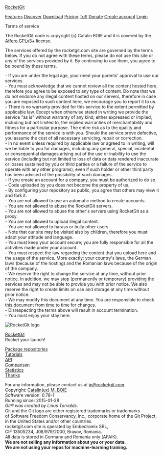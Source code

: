 [RocketGit](https://rocketgit.com/)

[Features](https://rocketgit.com/op/features) [Discover](https://rocketgit.com/op/discover) [Download](https://rocketgit.com/op/download) [Pricing](https://rocketgit.com/op/pricing) [ToS](https://rocketgit.com/op/tos) [Donate](https://rocketgit.com/op/donate) [Create account](https://rocketgit.com/op/create_account) [Login](https://rocketgit.com/op/login)

Terms of service

The RocketGit code is copyright (c) Catalin BOIE and it is covered by the [Affero GPLv3+](https://gnu.org/licenses/agpl.html) license.  
  
The services offered by the rocketgit.com site are governed by the terms below. If you do not agree with these terms, please do not use this site or any of the services provided by it. By continuing to use them, you agree to be bound by these terms.  
  
\- If you are under the legal age, your need your parents' approval to use our services.  
\- You must acknowledge that we cannot review all the content hosted here, therefore you agree to be exposed to any type of content. Do note that we do not endorse any illegal content hosted on our servers, therefore in case you are exposed to such content here, we encourage you to report it to us.  
\- There is no warranty provided for this service to the extent permitted by applicable law. Except when otherwise stated in writing we provide the service "as is" without warranty of any kind, either expressed or implied, including but not limited to, the implied warranties of merchantability and fitness for a particular purpose. The entire risk as to the quality and performance of the service is with you. Should the service prove defective, you assume the cost of all necessary servicing, repair or correction.  
\- In no event unless required by applicable law or agreed to in writing, will we be liable to you for damages, including any general, special, incidental or consequential damages arising out of the use or inability to use the service (including but not limited to loss of data or data rendered inaccurate or losses sustained by you or third parties or a failure of the service to operate with any other programs), even if such holder or other third party has been advised of the possibility of such damages.  
\- If you create an account for a company, you must be authorized to do so.  
\- Code uploaded by you does not become the property of us.  
\- By configuring your repository as public, you agree that others may view it and fork it.  
\- You are not allowed to use an automatic method to create accounts.  
\- You are not allowed to abuse the RocketGit servers.  
\- You are not allowed to abuse the other's servers using RocketGit as a proxy.  
\- You are not allowed to upload illegal content.  
\- You are not allowed to harass or bully other users.  
\- Note that our site may be visited also by children, therefore you must adapt your attitude and language.  
\- You must keep your account secure; you are fully responsible for all the activities made under your account.  
\- You must respect the law regarding the content that you upload here and the usage of the service. More exactly: your country's laws, the German laws (because of the hosting) and the Romanian laws because of the origin of the company.  
\- We reserve the right to change the service at any time, without prior notice. In addition, we may stop (permanently or temporary) providing the services and may not be able to provide you with prior notice. We also reserve the right to create limits on use and storage at any time without prior notice.  
\- We may modify this document at any time. You are responsible to check this document from time to time for changes.  
\- Disrespecting the terms above will result in account termination.  
\- You must enjoy your stay here.  

![RocketGit logo](/themes/default/logo/rg6.png)

[RocketGit](https://rocketgit.com/)  
Rocket your launch!

[Package repositories](https://rocketgit.com/op/pkg_repos)  
[Tutorials](https://rocketgit.com/op/doc/demo)  
[API](https://rocketgit.com/op/doc/api)  
[Comparison](https://rocketgit.com/op/doc/compare)  
[Statistics](https://rocketgit.com/op/stats)  
[Thanks](https://rocketgit.com/op/doc/thanks)

For any information, please contact us at [in@rocketgit.com](mailto:in@rocketgit.com).  
Copyright: [Catalin(ux) M. BOIE](http://kernel.embedromix.ro/)  
Software version: 0.78-1  
Running since: 2015-01-28  
_Git® was created by Linus Torvalds._  
Git and the Git logo are either registered trademarks or trademarks  
of Software Freedom Conservancy, Inc., corporate home of the Git Project,  
in the United States and/or other countries.  
rocketgit.com site is operated by Embedromix SRL,  
CIF 13505234, J08/979/2000, Brasov, Romania.  
All data is stored in Germany and Romania only (AFAIK).  
**We are not selling any information about you or your data.**  
**We are not using your repos for machine-learning training.**